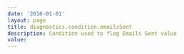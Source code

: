 ```yaml
---
date: '2016-01-01'
layout: page
title: diagnostics.condition.emailsSent
description: Condition used to flag Emails Sent value
value:  
---
```

